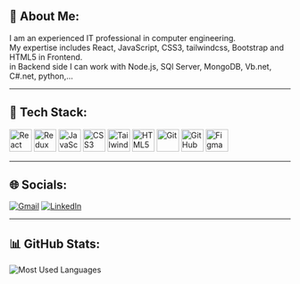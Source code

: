 <h2>👋 About Me:</h2>
<p>
  I am an experienced IT professional in computer engineering. <br>
  My expertise includes React, JavaScript, CSS3, tailwindcss, Bootstrap and HTML5 in Frontend. <br>
  in Backend side I can work with Node.js, SQl Server, MongoDB, Vb.net, C#.net, python,...
</p>

---

<h2>🚀 Tech Stack:</h2>
<p align="left">
  <img src="https://cdn.jsdelivr.net/gh/devicons/devicon/icons/react/react-original.svg" alt="React" width="40" height="40"/>
  <img src="https://cdn.jsdelivr.net/gh/devicons/devicon/icons/redux/redux-original.svg" alt="Redux" width="40" height="40"/>
  <img src="https://cdn.jsdelivr.net/gh/devicons/devicon/icons/javascript/javascript-original.svg" alt="JavaScript" width="40" height="40"/>
  <img src="https://cdn.jsdelivr.net/gh/devicons/devicon/icons/css3/css3-original.svg" alt="CSS3" width="40" height="40"/>
  <img src="https://cdn.jsdelivr.net/gh/devicons/devicon/icons/tailwindcss/tailwindcss-plain.svg" alt="TailwindCSS" width="40" height="40"/>
  <img src="https://cdn.jsdelivr.net/gh/devicons/devicon/icons/html5/html5-original.svg" alt="HTML5" width="40" height="40"/>
  <img src="https://cdn.jsdelivr.net/gh/devicons/devicon/icons/git/git-original.svg" alt="Git" width="40" height="40"/>
  <img src="https://cdn.jsdelivr.net/gh/devicons/devicon/icons/github/github-original.svg" alt="GitHub" width="40" height="40"/>
  <img src="https://cdn.jsdelivr.net/gh/devicons/devicon/icons/figma/figma-original.svg" alt="Figma" width="40" height="40"/>
</p>

---

<h2>🌐 Socials:</h2>
<p>
  <a href="mailto:zahra.reihani85@gmail.com"><img src="https://img.shields.io/badge/Gmail-red?style=for-the-badge&logo=gmail&logoColor=white" alt="Gmail" /></a>
  <a href="https://www.linkedin.com/in/zahra-reihani85/"><img src="https://img.shields.io/badge/LinkedIn-blue?style=for-the-badge&logo=linkedin&logoColor=white" alt="LinkedIn" /></a>
</p>

---

<h2>📊 GitHub Stats:</h2>
<p align="left">
  <img src="https://github-readme-stats.vercel.app/api/top-langs/?username=zahrareihani&layout=compact&theme=radical" alt="Most Used Languages"/>
</p>
